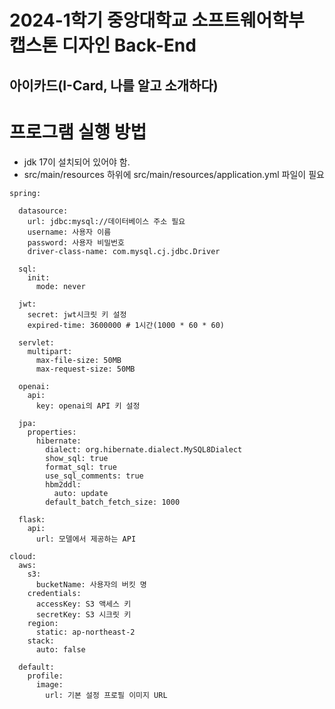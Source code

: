# 2024-1학기 중앙대학교 소프트웨어학부 캡스톤 디자인 Back-End
## 아이카드(I-Card, 나를 알고 소개하다)


# 프로그램 실행 방법
- jdk 17이 설치되어 있어야 함.
- src/main/resources 하위에 src/main/resources/application.yml 파일이 필요


```
spring:

  datasource:
    url: jdbc:mysql://데이터베이스 주소 필요
    username: 사용자 이름
    password: 사용자 비밀번호
    driver-class-name: com.mysql.cj.jdbc.Driver

  sql:
    init:
      mode: never

  jwt:
    secret: jwt시크릿 키 설정
    expired-time: 3600000 # 1시간(1000 * 60 * 60)

  servlet:
    multipart:
      max-file-size: 50MB
      max-request-size: 50MB

  openai:
    api:
      key: openai의 API 키 설정

  jpa:
    properties:
      hibernate:
        dialect: org.hibernate.dialect.MySQL8Dialect
        show_sql: true
        format_sql: true
        use_sql_comments: true
        hbm2ddl:
          auto: update
        default_batch_fetch_size: 1000

  flask:
    api:
      url: 모델에서 제공하는 API

cloud:
  aws:
    s3:
      bucketName: 사용자의 버킷 명
    credentials:
      accessKey: S3 액세스 키
      secretKey: S3 시크릿 키
    region:
      static: ap-northeast-2
    stack:
      auto: false

  default:
    profile:
      image:
        url: 기본 설정 프로필 이미지 URL

```
